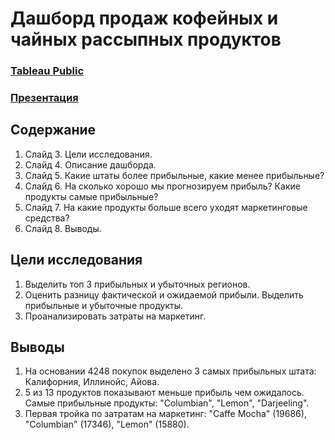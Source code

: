 # Дашборд продаж кофейных и чайных рассыпных продуктов

### [Tableau Public](https://public.tableau.com/app/profile/dmitriy1152/viz/dashboard_2_16730146641670/Dashboard1)
### [Презентация](https://github.com/dkolesov95/Tableau/blob/main/dashboard_1/Presentation.pdf)

## Содержание
1. Слайд 3. Цели исследования.
2. Слайд 4. Описание дашборда.
3. Слайд 5. Какие штаты более прибыльные, какие менее прибыльные?
4. Слайд 6. На сколько хорошо мы прогнозируем прибыль? Какие продукты самые прибыльные?
5. Слайд 7. На какие продукты больше всего уходят маркетинговые средства?
6. Слайд 8. Выводы.

## Цели исследования
1. Выделить топ 3 прибыльных и убыточных регионов.
2. Оценить разницу фактической и ожидаемой прибыли. Выделить прибыльные и убыточные продукты.
3. Проанализировать затраты на маркетинг.

## Выводы
1. На основании 4248 покупок выделено 3 самых прибыльных штата: Калифорния, Иллинойс, Айова.
2. 5 из 13 продуктов показывают меньше прибыль чем ожидалось. Самые прибыльные продукты:
"Columbian", "Lemon", "Darjeeling".
3. Первая тройка по затратам на маркетинг: "Caffe Mocha" (19686), "Columbian" (17346), "Lemon" (15880).